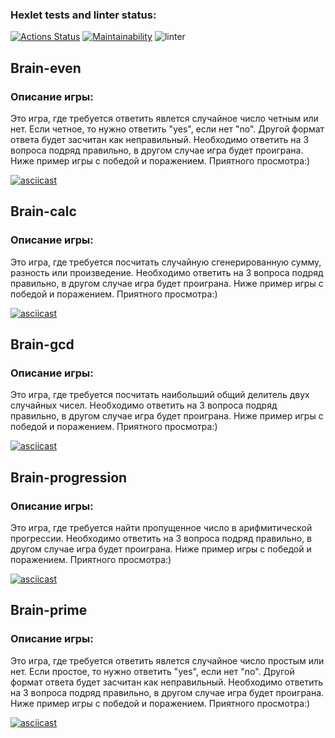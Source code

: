 ### Hexlet tests and linter status:
[![Actions Status](https://github.com/Rosh95/frontend-project-lvl1/workflows/hexlet-check/badge.svg)](https://github.com/Rosh95/frontend-project-lvl1/actions)
[![Maintainability](https://api.codeclimate.com/v1/badges/e2b012bddf33aa0430dc/maintainability)](https://codeclimate.com/github/Rosh95/frontend-project-lvl1/maintainability)
![linter](https://github.com/Rosh95/frontend-project-lvl1/workflows/linter/badge.svg)

## Brain-even
### Описание игры:
Это игра, где требуется ответить явлется случайное число четным или нет. Если четное, то нужно ответить "yes", eсли нет "no". Другой формат ответа будет засчитан как неправильный.
Необходимо ответить на 3 вопроса подряд правильно, в другом случае игра будет проиграна. Ниже пример игры с победой и поражением. Приятного просмотра:) 

[![asciicast](https://asciinema.org/a/396783.svg)](https://asciinema.org/a/396783)

## Brain-calc
### Описание игры:
Это игра, где требуется посчитать случайную сгенерированную сумму, разность или произведение. 
Необходимо ответить на 3 вопроса подряд правильно, в другом случае игра будет проиграна. Ниже пример игры с победой и поражением. Приятного просмотра:) 

[![asciicast](https://asciinema.org/a/396812.svg)](https://asciinema.org/a/396812)

## Brain-gcd
### Описание игры:
Это игра, где требуется посчитать наибольший общий делитель двух случайных чисел. 
Необходимо ответить на 3 вопроса подряд правильно, в другом случае игра будет проиграна. Ниже пример игры с победой и поражением. Приятного просмотра:) 

[![asciicast](https://asciinema.org/a/396816.svg)](https://asciinema.org/a/396816)

## Brain-progression
### Описание игры:
Это игра, где требуется найти пропущенное число в арифмитической прогрессии. 
Необходимо ответить на 3 вопроса подряд правильно, в другом случае игра будет проиграна. Ниже пример игры с победой и поражением. Приятного просмотра:) 

[![asciicast](https://asciinema.org/a/396838.svg)](https://asciinema.org/a/396838)


## Brain-prime
### Описание игры:
Это игра, где требуется ответить явлется случайное число простым или нет. Если простое, то нужно ответить "yes", eсли нет "no". Другой формат ответа будет засчитан как неправильный.
Необходимо ответить на 3 вопроса подряд правильно, в другом случае игра будет проиграна. Ниже пример игры с победой и поражением. Приятного просмотра:) 


[![asciicast](https://asciinema.org/a/396846.svg)](https://asciinema.org/a/396846)

